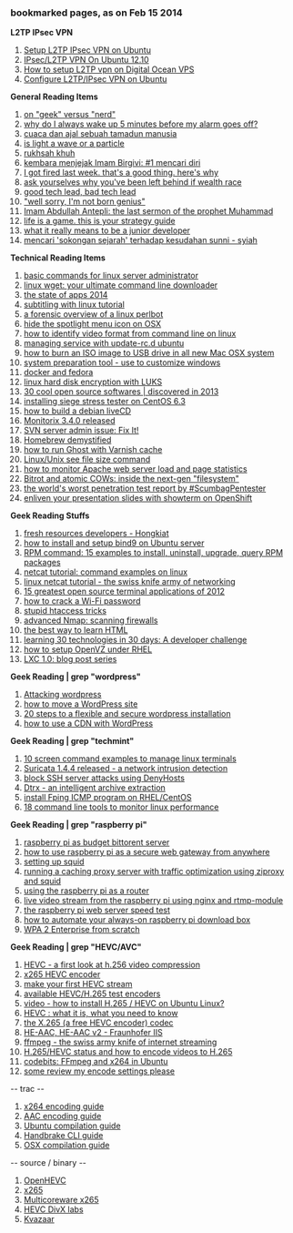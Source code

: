 ### bookmarked pages, as on Feb 15 2014

**L2TP IPsec VPN**

1. [Setup L2TP IPsec VPN on Ubuntu](http://www.slsmk.com/setup-l2tp-ipsec-vpn-on-ubuntu/)
2. [IPsec/L2TP VPN On Ubuntu 12.10](http://www.slsmk.com/setup-l2tp-ipsec-vpn-on-ubuntu/)
3. [How to setup L2TP vpn on Digital Ocean VPS](http://www.slsmk.com/setup-l2tp-ipsec-vpn-on-ubuntu/)
4. [Configure L2TP/IPsec VPN on Ubuntu](http://www.slsmk.com/setup-l2tp-ipsec-vpn-on-ubuntu/)

**General Reading Items**

1. [on "geek" versus "nerd"](http://slackprop.wordpress.com/2013/06/03/on-geek-versus-nerd/)
2. [why do I always wake up 5 minutes before my alarm goes off?](http://www.mentalfloss.com/article/53710/why-do-i-always-wake-5-minutes-my-alarm-goes)
3. [cuaca dan ajal sebuah tamadun manusia](http://saifulislam.com/2014/01/cuaca-dan-ajal-sebuah-tamadun-manusia/)
4. [is light a wave or a particle](http://www.wired.com/wiredscience/2013/07/is-light-a-wave-or-a-particle/)
5. [rukhsah khuh](http://suratcintarabiah.blogspot.com/2012/03/rukhsah-khuf.html)
6. [kembara menjejak Imam Birgivi: #1 mencari diri](http://saifulislam.com/2014/01/kembara-menjejak-imam-birgivi-1-mencari-diri/)
7. [I got fired last week. that's a good thing. here's why](http://alexgivesup.com/2013/12/23/i-got-fired-last-week-thats-a-good-thing-heres-why/)
8. [ask yourselves why you've been left behind if wealth race](	http://www.themalaysianinsider.com/malaysia/article/ask-yourselves-why-youve-been-left-behind-in-wealth-race-ku-li-tells-malays#sthash.oInLTsne.gbpl)
9. [good tech lead, bad tech lead](https://medium.com/building-things-on-the-internet/948b2b806d86)
10. ["well sorry, I'm not born genius"](http://nazranvision.blogspot.com/2014/02/well-sorry-im-not-born-genius.html)
11. [Imam Abdullah Antepli: the last sermon of the prophet Muhammad](http://www.huffingtonpost.com/imam-abdullah-antepli/the-last-sermon-of-prophe_b_1252185.html)
12. [life is a game. this is your strategy guide](http://oliveremberton.com/2014/life-is-a-game-this-is-your-strategy-guide/)
13. [what it really means to be a junior developer](https://medium.com/i-m-h-o/266acb772b4b)
14. [mencari 'sokongan sejarah' terhadap kesudahan sunni - syiah](http://saifulislam.com/2014/02/mencari-sokongan-sejarah-terhadap-kesudahan-sunni-syiah/)


**Technical Reading Items**

1. [basic commands for linux server administrator](http://www.linuxandlife.com/2012/01/basic-commands-for-linux-server.html)
2. [linux wget: your ultimate command line downloader](http://www.cyberciti.biz/tips/linux-wget-your-ultimate-command-line-downloader.html)
3. [the state of apps 2014](http://www.cgpgrey.com/blog/state-of-the-apps-2014)
4. [subtitling with linux tutorial](http://sub.wordnerd.de/linux-subs.html)
5. [a forensic overview of a linux perlbot](http://sempersecurus.blogspot.com/2013/12/a-forensic-overview-of-linux-perlbot.html)
6. [hide the spotlight menu icon on OSX](http://osxdaily.com/2011/12/12/hide-spotlight-menu-icon-mac-os-x/)
7. [how to identify video format from command line on linux](http://xmodulo.com/2013/09/how-to-identify-video-formats-from-command-line-linux.html)
8. [managing service with update-rc.d ubuntu](http://www.debuntu.org/how-to-managing-services-with-update-rc-d/)
9. [how to burn an ISO image to USB drive in all new Mac OSX system](http://garmoncheg.blogspot.com/2013/07/how-to-burn-write-iso-image-to-usb.html)
10. [system preparation tool - use to customize windows](http://www.sevenforums.com/tutorials/286053-system-preparation-tool-use-customize-windows.html)
11. [docker and fedora](http://goldmann.pl/blog/2013/09/25/docker-and-fedora/)
12. [linux hard disk encryption with LUKS](http://www.cyberciti.biz/hardware/howto-linux-hard-disk-encryption-with-luks-cryptsetup-command/)
13. [30 cool open source softwares | discovered in 2013](http://www.cyberciti.biz/open-source/30-cool-best-open-source-softwares-of-2013/)
14. [installing siege stress tester on CentOS 6.3](http://drewsymo.com/2013/11/installing-siege-stress-tester-on-centos-6-3/)
15. [how to build a debian liveCD](http://l3net.wordpress.com/2013/09/21/how-to-build-a-debian-livecd/)
16. [Monitorix 3.4.0 released](http://www.tecmint.com/monitorix-a-lightweight-system-and-network-monitoring-tool-for-linux/)
17. [SVN server admin issue: Fix It!](http://www.smashingmagazine.com/2009/09/25/svn-strikes-back-a-serious-vulnerability-found/)
18. [Homebrew demystified](http://computers.tutsplus.com/tutorials/homebrew-demystified-os-xs-ultimate-package-manager--mac-44884)
19. [how to run Ghost with Varnish cache](http://www.servermom.org/ghost-nodejs-varnish-cache/1256/)
20. [Linux/Unix see file size command](http://www.cyberciti.biz/faq/how-to-see-file-size-on-linux-unix/)
21. [how to monitor Apache web server load and page statistics](http://www.tecmint.com/monitor-apache-web-server-load-and-page-statistics/)
22. [Bitrot and atomic COWs: inside the next-gen "filesystem"](http://arstechnica.com/information-technology/2014/01/bitrot-and-atomic-cows-inside-next-gen-filesystems/)
23. [the world's worst penetration test report by #ScumbagPentester](http://it.toolbox.com/blogs/securitymonkey/the-worlds-worst-penetration-test-report-by-scumbagpentester-58747)
24. [enliven your presentation slides with showterm on OpenShift](https://www.openshift.com/blogs/enliven-your-presentation-slides-with-showterm-on-openshift)

**Geek Reading Stuffs**

1. [fresh resources developers - Hongkiat](http://www.hongkiat.com/blog/tag/fresh-resources-developers/)
2. [how to install and setup bind9 on Ubuntu server](http://www.servermom.org/how-to-install-and-setup-bind9-on-ubuntu-server/136/)
3. [RPM command: 15 examples to install, uninstall, upgrade, query RPM packages](http://www.thegeekstuff.com/2010/07/rpm-command-examples/)
4. [netcat tutorial: command examples on linux](http://www.binarytides.com/netcat-tutorial-for-beginners/)
5. [linux netcat tutorial - the swiss knife army of networking](http://mylinuxbook.com/linux-netcat-command/)
6. [15 greatest open source terminal applications of 2012](http://www.cyberciti.biz/open-source/best-terminal-applications-for-linux-unix-macosx/)
7. [how to crack a Wi-Fi password](http://lifehacker.com/5953047/how-to-crack-wep-and-wpa-wi+fi-passwords)
8. [stupid htaccess tricks](http://perishablepress.com/stupid-htaccess-tricks/)
9. [advanced Nmap: scanning firewalls](http://www.linuxforu.com/2011/02/advanced-nmap-scanning-firewalls/)
10. [the best way to learn HTML](http://dev.tutsplus.com/tutorials/the-best-way-to-learn-html-2--webdesign-10144)
11. [learning 30 technologies in 30 days: A developer challenge](https://www.openshift.com/blogs/learning-30-technologies-in-30-days-a-developer-challenge)
12. [how to setup OpenVZ under RHEL](http://www.cyberciti.biz/faq/openvz-rhel-centos-linux-tutorial/)
13. [LXC 1.0: blog post series](https://www.stgraber.org/2013/12/20/lxc-1-0-blog-post-series/)

**Geek Reading | grep "wordpress"**

1. [Attacking wordpress](http://hackertarget.com/attacking-wordpress/)
2. [how to move a WordPress site](http://www.craniumstorm.com/how-to-move-a-wordpress-site/)
3. [20 steps to a flexible and secure wordpress installation]()
4. [how to use a CDN with WordPress](http://john.onolan.org/how-to-use-a-cdn-with-wordpress/)

**Geek Reading | grep "techmint"**

1. [10 screen command examples to manage linux terminals](http://www.tecmint.com/screen-command-examples-to-manage-linux-terminals/)
2. [Suricata 1.4.4 released - a network intrusion detection](http://www.tecmint.com/suricata-a-network-intrusion-detection-prevention-system/)
3. [block SSH server attacks using DenyHosts](http://www.tecmint.com/block-ssh-server-attacks-brute-force-attacks-using-denyhosts/)
4. [Dtrx - an intelligent archive extraction](http://www.tecmint.com/dtrx-an-intelligent-archive-extraction-tar-zip-cpio-rpm-deb-rar-tool-for-linux/)
5. [install Fping ICMP program on RHEL/CentOS](http://www.tecmint.com/install-fping-icmp-program-on-rhel-centos-6-5-4/)
6. [18 command line tools to monitor linux performance](http://www.tecmint.com/command-line-tools-to-monitor-linux-performance/)

**Geek Reading | grep "raspberry pi"**

1. [raspberry pi as budget bittorent server](http://blog.snapdragon.cc/raspberry-pi-as-bittorrent-server/)
2. [how to use raspberry pi as a secure web gateway from anywhere](http://unvexed.blogspot.com/2012/08/how-to-use-raspberry-pi-as-secure-web.html)
3. [setting up squid](http://openvpnpi.wordpress.com/2013/07/06/setting-up-squid/)
4. [running a caching proxy server with traffic optimization using ziproxy and squid](http://www.ostalks.com/2012/12/22/running-a-caching-proxy-server-with-traffic-optimization-using-ziproxy-and-squid-in-raspberry-pi/)
5. [using the raspberry pi as a router](http://raspberrypi.stackexchange.com/questions/7223/using-the-raspberry-pi-as-a-router)
6. [live video stream from the raspberry pi using nginx and rtmp-module](http://pkula.blogspot.com/2013/06/live-video-stream-from-raspberry-pi.html)
7. [the raspberry pi web server speed test](http://www.jeremymorgan.com/blog/programming/raspberry-pi-web-server-comparison/)
8. [how to automate your always-on raspberry pi download box](http://www.howtogeek.com/146410/how-to-automate-your-always-on-raspberry-pi-download-box/)
9. [WPA 2 Enterprise from scratch](https://me.m01.eu/blog/2012/05/wpa-2-enterprise-from-scratch-on-a-raspberry-pi/)


**Geek Reading | grep "HEVC/AVC"**

1. [HEVC - a first look at h.256 video compression](http://optavisse.com/2013/05/27/hevc-a-first-look-at-h-265-video-compression/)
2. [x265 HEVC encoder](http://forum.doom9.org/archive/index.php/t-168814.html)
3. [make your first HEVC stream](http://codesequoia.wordpress.com/2012/11/04/make-your-first-hevc-stream/)
4. [available HEVC/H.265 test encoders](http://forum.doom9.org/archive/index.php/t-166586.html)
5. [video - how to install H.265 / HEVC on Ubuntu Linux?](http://askubuntu.com/questions/362745/how-to-install-h-265-hevc-codec-on-ubuntu-linux)
6. [HEVC : what it is, what you need to know](http://www.onlinevideo.net/2013/04/hevc-what-it-is-what-you-need-to-know/)
7. [the X.265 (a free HEVC encoder) codec](http://forum.videohelp.com/threads/351499-theX-265-(a-free-HEVC)-codec-Have-you-ever-tried-that-HEVC-encoder-(HELP))
8. [HE-AAC, HE-AAC v2 - Fraunhofer IIS](http://www.iis.fraunhofer.de/en/bf/amm/produkte/audiocodec/audiocodecs/heaac.html)
9. [ffmpeg - the swiss army knife of internet streaming](http://sonnati.wordpress.com/2012/10/19/ffmpeg-the-swiss-army-knife-of-internet-streaming-part-vi/)
10. [H.265/HEVC status and how to encode videos to H.265](http://www.cnx-software.com/2012/12/30/h-265hevc-high-efficiency-video-coding-status-and-how-to-encode-videos-to-h-265/)
11. [codebits: FFmpeg and x264 in Ubuntu](http://dheerajgoud.blogspot.com/2011/02/ffmpeg-and-x264-in-ubuntu.html)
12. [some review my encode settings please](http://doom10.org/index.php?topic=931.0)

-- trac --

1. [x264 encoding guide](https://trac.ffmpeg.org/wiki/x264EncodingGuide)
2. [AAC encoding guide](https://trac.ffmpeg.org/wiki/AACEncodingGuide)
3. [Ubuntu compilation guide](https://trac.ffmpeg.org/wiki/UbuntuCompilationGuide)
4. [Handbrake CLI guide](https://trac.handbrake.fr/wiki/CLIGuide)
5. [OSX compilation guide](https://trac.ffmpeg.org/wiki/MacOSXCompilationGuide)

-- source / binary --

1. [OpenHEVC](https://github.com/OpenHEVC/openHEVC)
2. [x265](https://code.google.com/p/x265/)
3. [Multicoreware x265](https://bitbucket.org/multicoreware/x265/wiki/Home)
4. [HEVC DivX labs](http://labs.divx.com/term/HEVC)
5. [Kvazaar](https://github.com/ultravideo/kvazaar)